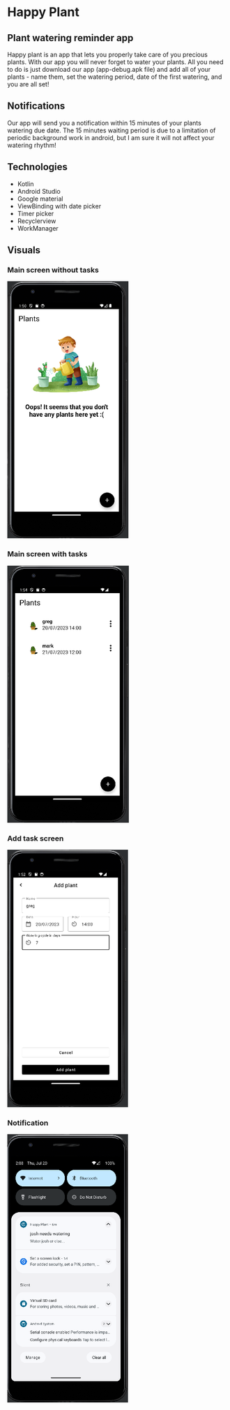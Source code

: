 # Happy Plant

## Plant watering reminder app
Happy plant is an app that lets you properly take care of you precious plants.
With our app you will never forget to water your plants.
All you need to do is just download our app (app-debug.apk file) and add all of your plants - 
name them, set the watering period, date of the first watering, and you are all set!

## Notifications
Our app will send you a notification within 15 minutes of your plants watering due date.
The 15 minutes waiting period is due to a limitation of periodic background work in android, but
I am sure it will not affect your watering rhythm!

## Technologies

- Kotlin
- Android Studio 
- Google material
- ViewBinding with date picker
- Timer picker
- Recyclerview
- WorkManager



## Visuals
### Main screen without tasks
![img.png](images/empty_state.png)
### Main screen with tasks
![img.png](images/main_screen_with_tasks.png)
### Add task screen
![img.png](images/add_task.png)
### Notification
![img.png](images/notification.png)


